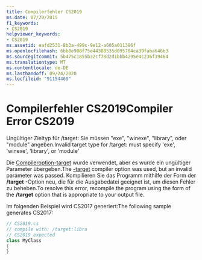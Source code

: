 ```yaml
---
title: Compilerfehler CS2019
ms.date: 07/20/2015
f1_keywords:
- CS2019
helpviewer_keywords:
- CS2019
ms.assetid: eafd2531-8b3a-499c-9e12-a605a011396f
ms.openlocfilehash: 6bb8e908f75e44388535d095704ca39faba646b3
ms.sourcegitcommit: 5b475c1855b32cf78d2d1bbb4295e4c236f39464
ms.translationtype: MT
ms.contentlocale: de-DE
ms.lasthandoff: 09/24/2020
ms.locfileid: "91154469"
---
```

# <a name="compiler-error-cs2019"></a><span data-ttu-id="d23e7-102">Compilerfehler CS2019</span><span class="sxs-lookup"><span data-stu-id="d23e7-102">Compiler Error CS2019</span></span>

<span data-ttu-id="d23e7-103">Ungültiger Zieltyp für /target: Sie müssen "exe", "winexe", "library", oder "module" angeben.</span><span class="sxs-lookup"><span data-stu-id="d23e7-103">Invalid target type for /target: must specify 'exe', 'winexe', 'library', or 'module'</span></span>  
  
 <span data-ttu-id="d23e7-104">Die [Compileroption-target](../language-reference/compiler-options/target-compiler-option.md) wurde verwendet, aber es wurde ein ungültiger Parameter übergeben.</span><span class="sxs-lookup"><span data-stu-id="d23e7-104">The [-target](../language-reference/compiler-options/target-compiler-option.md) compiler option was used, but an invalid parameter was passed.</span></span> <span data-ttu-id="d23e7-105">Kompilieren Sie das Programm mithilfe der Form der **/target** -Option neu, die für die Ausgabedatei geeignet ist, um diesen Fehler zu beheben.</span><span class="sxs-lookup"><span data-stu-id="d23e7-105">To resolve this error, recompile the program using the form of the **/target** option that is appropriate to your output file.</span></span>  
  
 <span data-ttu-id="d23e7-106">Im folgenden Beispiel wird CS2017 generiert:</span><span class="sxs-lookup"><span data-stu-id="d23e7-106">The following sample generates CS2017:</span></span>  
  
```csharp  
// CS2019.cs  
// compile with: /target:libra  
// CS2019 expected  
class MyClass  
{  
}  
```

